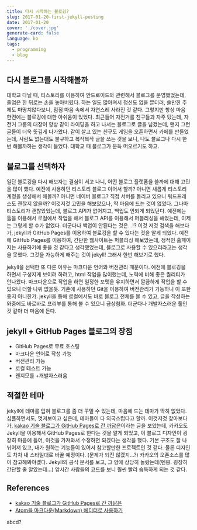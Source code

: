 ```yaml
---
title: 다시 시작하는 블로깅?
slug: 2017-01-20-first-jekyll-posting
date: 2017-01-20
cover: './cover.jpg'
generate-card: false
language: ko
tags:
  - programming
  - blog
---
```


## 다시 블로그를 시작해볼까

대학교 다닐 때, 티스토리를 이용하여 안드로이드와 관련해서 블로그를 운영했었는데, 졸업은 한 뒤로는 손을 놓아버렸다. 하는 일도 많아져서 정신도 없을 뿐더러, 쓸만한 주제도 마땅치않다보니, 점점 마음 속에서 자연스레 사라진 것 같다. 그렇지만 항상 마음 한켠에는 블로깅에 대한 아쉬움이 있었다. 최근들어 자전거를 친구들과 자주 탔는데, 자전거 그룹의 대장이 항상 같이 라이딩을 하고 나서는 블로그로 글을 남겼는데, 왠지 그런 글들이 더욱 뜻깊게 다가왔다. 같이 살고 있는 친구도 게임을 오픈하면서 카페를 만들었는데, 사람도 없는대도 불구하고 복작복작 글을 쓰는 것을 보니, 나도 블로그나 다시 한번 해볼까하는 생각이 들었다. 대학교 때 블로그가 문득 떠오르기도 하고.

## 블로그를 선택하자

일단 블로깅을 다시 해보자는 결심이 서고 나니, 어떤 블로그 플랫폼을 쓸까에 대해 고민을 많이 했다. 예전에 사용하던 티스토리 블로그 이어서 할까? 아니면 새롭게 티스토리 계정을 생성해서 해볼까? 아니면 네이버 블로그? 직접 서버를 돌리고 있으니 워드프레스도 괜찮지 않을까? 이것저것 고민을 해보았으나, 딱 마음에 드는 것이 없었다. 그나마 티스토리가 괜찮았었는데, 블로그 API가 없어지고, 백업도 안되게 되었단다. 예전에는 툴을 이용해서 로컬에서 작업을 해서 블로그 API를 이용해서 퍼블리싱을 해었는데, 이제는 그렇게 할 수가 없었다. 더군다나 백업이 안된다는 것은...!? 이것 저것 검색을 해보다가, jekyll과 GitHub Pages를 이용하여 블로깅을 할 수 있다는 것을 알게 되었다. 예전에 GitHub Pages를 이용하여, 간단한 웹사이트는 퍼블리싱 해보았는데, 정적인 홈페이지는 사용하기에 좋을 것 같다고 생각했었는데, 블로그로 사용할 수 있으리라고는 생각을 못했다. 그것을 가능하게 해주는 것이 jekyll! 그래서 한번 해보기로 했다.

jekyll을 선택한 또 다른 이유는 마크다운 언어와 버전관리 때문이다. 예전에 블로깅을 하면서 구성지게 보이려 하려고, html 작업을 많이했는데, 노력에 비해 좋은 퀄리티가 안나왔다. 마크다운으로 작업을 하면 일정한 포맷을 유지하면서 깔끔하게 작업을 할 수 있으니 더할 나위 없을듯. 기존에 사용하던 Git을 이용하여 버전관리가 가능하니 이 또한 좋지 아니한가. jekyll을 통해 로컬에서도 바로 블로그 전체를 볼 수 있고, 글을 작성하는 와중에도 바로바로 프리뷰를 통해 볼 수 있으니 금상첨화. 더군다나 개발자스러운 툴인 것 같아 더 마음에 든다.

## jekyll + GitHub Pages 블로그의 장점

- GitHub Pages로 무료 호스팅
- 마크다운 언어로 작성 가능
- 버전관리 가능
- 로컬 테스트 가능
- 왠지모를 +개발자스러움

## 적절한 테마

jekyll에 테마를 입혀 블로그를 좀 더 꾸밀 수 있는데, 마음에 드는 테마가 딱히 없었다. 심플하면서도, 멋져보이고 싶은데, 테마들이 다 외국스럽다고 할까. 이것저것 찾아보다가, [kakao 기술 블로그가 GitHub Pages로 간 까닭은](http://tech.kakao.com/2016/07/07/tech-blog-story/)이라는 글을 보았는데, 카카오도 Jekyll을 이용해서 GitHub Pages로 한다는 것을 알게 되었고, 이 블로그 디자인이 굉장히 마음에 들어, 이것을 가져와서 수정하면 되겠다는 생각을 했다. 기본 구조도 잘 나뉘어져 있고, 내가 원하는 기능들이 있어서 참고할만한 프로젝트인 것 같다. 물론 디자인도 차차 내 스타일대로 바꿀 예정이다. (문제가 되진 않겠지...?) 카카오의 오픈소스를 많이 참고해봐야겠다. Jekyll의 공식 문서를 보고, 그 양에 상당히 놀랐는데(멘붕. 굉장히 간단할 줄 알았는데...) 앞서간 사람들의 코드를 보니 훨씬 빨리 습득하게 되는 것 같다.

## References

- [kakao 기술 블로그가 GitHub Pages로 간 까닭은](http://tech.kakao.com/2016/07/07/tech-blog-story/)
- [Atom을 마크다운(Markdown) 에디터로 사용하기](http://futurecreator.github.io/2016/06/14/atom-as-markdown-editor/)

abcd?
